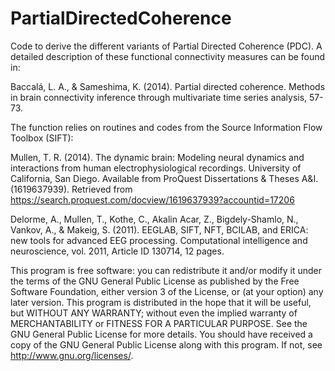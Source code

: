 # PartialDirectedCoherence
Code to derive the different variants of Partial Directed Coherence (PDC). A detailed description
of these functional connectivity measures can be found in:

  Baccalá, L. A., & Sameshima, K. (2014). Partial directed coherence. Methods in brain
  connectivity inference through multivariate time series analysis, 57-73.

The function relies on routines and codes from the Source Information Flow Toolbox (SIFT):

  Mullen, T. R. (2014). The dynamic brain: Modeling neural dynamics and interactions
  from human electrophysiological recordings. University of California, San Diego.
  Available from ProQuest Dissertations & Theses A&I. (1619637939). Retrieved from
  https://search.proquest.com/docview/1619637939?accountid=17206

  Delorme, A., Mullen, T., Kothe, C., Akalin Acar, Z., Bigdely-Shamlo, N., Vankov, A., &
  Makeig, S. (2011). EEGLAB, SIFT, NFT, BCILAB, and ERICA: new tools for advanced
  EEG processing. Computational intelligence and neuroscience, vol. 2011, Article ID
  130714, 12 pages.


This program is free software: you can redistribute it and/or modify it under the terms of the
GNU General Public License as published by the Free Software Foundation, either version 3 of
the License, or (at your option) any later version.
This program is distributed in the hope that it will be useful, but WITHOUT ANY
WARRANTY; without even the implied warranty of MERCHANTABILITY or FITNESS FOR
A PARTICULAR PURPOSE. See the GNU General Public License for more details.
You should have received a copy of the GNU General Public License along with this program. If
not, see <http://www.gnu.org/licenses/>.
